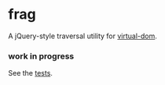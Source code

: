 # frag

A jQuery-style traversal utility for
[virtual-dom](https://github.com/Matt-Esch/virtual-dom).


### work in progress

See the [tests](/tests).
